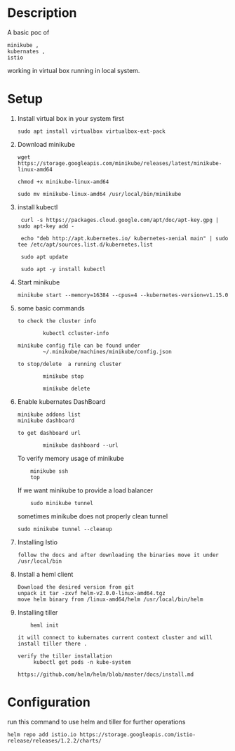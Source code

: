 # Description

A basic poc of

    minikube , 
    kubernates , 
    istio 

working in virtual box running in local system.

# Setup

1.  Install virtual box in your system first 

        sudo apt install virtualbox virtualbox-ext-pack

2.  Download minikube

        wget https://storage.googleapis.com/minikube/releases/latest/minikube-linux-amd64

        chmod +x minikube-linux-amd64

        sudo mv minikube-linux-amd64 /usr/local/bin/minikube

3. install kubectl

        curl -s https://packages.cloud.google.com/apt/doc/apt-key.gpg | sudo apt-key add -

        echo "deb http://apt.kubernetes.io/ kubernetes-xenial main" | sudo tee /etc/apt/sources.list.d/kubernetes.list

        sudo apt update

        sudo apt -y install kubectl

4.  Start minikube

        minikube start --memory=16384 --cpus=4 --kubernetes-version=v1.15.0

5.  some basic commands

        to check the cluster info
        
                kubectl ccluster-info
        
        minikube config file can be found under
                ~/.minikube/machines/minikube/config.json

        to stop/delete  a running cluster

                minikube stop 

                minikube delete


6.  Enable kubernates DashBoard

        minikube addons list
        minikube dashboard

        to get dashboard url 

                minikube dashboard --url


    To verify memory usage of minikube 

            minikube ssh
            top

    If we want minikube to provide a load balancer 

            sudo minikube tunnel 

    sometimes minikube does not properly clean tunnel 

        sudo minikube tunnel --cleanup

7.  Installing Istio

        follow the docs and after downloading the binaries move it under /usr/local/bin

8.  Install a heml client

        Download the desired version from git 
        unpack it tar -zxvf helm-v2.0.0-linux-amd64.tgz
        move helm binary from /linux-amd64/helm /usr/local/bin/helm

9.  Installing tiller

            heml init

        it will connect to kubernates current context cluster and will install tiller there .

        verify the tiller installation
             kubectl get pods -n kube-system

        https://github.com/helm/helm/blob/master/docs/install.md

# Configuration

run this command to use helm and tiller for further operations

    helm repo add istio.io https://storage.googleapis.com/istio-release/releases/1.2.2/charts/

